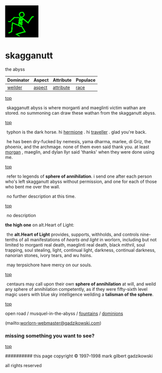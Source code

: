 ![dancer](assets/dancer.gif)

# skagganutt



the abyss

|  **Dominator**       |  **Aspect**        |  **Attribute**           |  **Populace**  | 
| -------------------- | ------------------ | ------------------------ | -------------- | 
|  [weilder](weilder)  |  [aspect](aspect)  |  [attribute](attribute)  |  [race](race)  | 

 

 [top](#top) 

  ![xparent](assets/xparent.gif) skagganutt abyss is where morganti and maeglinti victim wathan are stored. no summoning can draw these wathan from the skagganutt abyss.

 

 [top](#top) 

  ![xparent](assets/xparent.gif) typhon is the dark horse. hi  [hermione](hermione.md) . hi  [traveller](traveller.md) . glad you're back.

  ![xparent](assets/xparent.gif) he has been dry-fucked by nemesis, yama dharma, marlee, di Griz, the phoenix, and the archmage. none of them even said thank you. at least  [morgan](morgan.md) , maeglin, and dylan llyr said 'thanks' when they were done using me.

 

 [top](#top) 

  ![xparent](assets/xparent.gif) refer to legends of **sphere of annihilation**. i send one after each person who's left skagganutt abyss without permission, and one for each of those who bent me over the wall.

  ![xparent](assets/xparent.gif) no further description at this time.

 

 [top](#top) 

  ![xparent](assets/xparent.gif) no description

 
 **the high one** on alt.Heart of Light:

  ![xparent](assets/xparent.gif) the **alt.Heart of Light** provides, supports, withholds, and controls nine-tenths of all manifestations of *hearts and light* in worlorn, including but not limited to morganti real death, maeglinti real death, black mithril, soul trapping, soul stealing, light, continual light, darkness, continual darkness, nanorian stones, ivory tears, and wu hsins.

  ![xparent](assets/xparent.gif) may terpsichore have mercy on our souls.

 



 [top](#top) 

  ![xparent](assets/xparent.gif) centaurs may call upon their own **sphere of annihilation** at will, and weild any sphere of annihilation competently, as if they were fifty-sixth level magic users with blue sky intelligence weilding a **talisman of the sphere**. 

 

 [top](#top) 

open road / musquel-in-the-abyss /  [fountains](fountains.md)  /  [dominions](dominions.md)  

 (mailto:worlorn-webmaster@gadzikowski.com) 


### missing something you want to see?



 [top](#top) 


########## this page copyright © 1997–1998 mark gilbert gadzikowski

all rights reserved